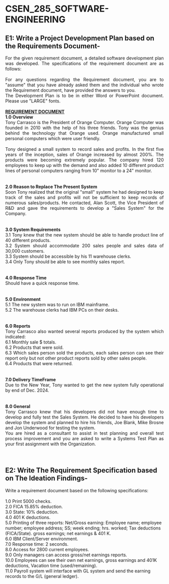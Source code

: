 # CSEN_285_SOFTWARE-ENGINEERING

<h2><b>E1: Write a Project Development Plan based on the Requirements Document-</b></h2>
<p align="justify">For the given requirement document, a detailed software development plan was developed. The specifications of the requirement document are as follows: <br/><br/>
For any questions regarding the Requirement document, you are to "assume" that you have already asked them and the individual who wrote the Requirement document, have provided the answers to you.<br/>
The Development Plan is to be in either Word or PowerPoint document. Please use "LARGE" fonts.<br/><br/>
  <b><u>REQUIREMENT DOCUMENT</u></b><br/>
  <b> 1.0 Overview </b><br/>
  Tony Carrasco is the President of Orange Computer. Orange Computer was founded in 2010 with the help of his three friends. Tony was the genius behind the technology that Orange used. Orange manufactured small personal computers which were user friendly.<br/><br/>
  Tony designed a small system to record sales and profits. In the first five years of the inception, sales of Orange increased by almost 200%. The products were becoming extremely popular. The company hired 120 employees to keep up with the demand and also added 10 different product lines of personal computers ranging from 10" monitor to a 24" monitor.<br/><br/><br/>
  <b>2.0 Reason to Replace The Present System</b><br/>
  Soon Tony realized that the original "small" system he had designed to keep track of the
sales and profits will not be sufficient to keep records of numerous sales/products. He
contacted, Alan Scott, the Vice President of R&D and gave the requirements to develop a
"Sales System" for the Company. <br/><br/><br/>
  <b>3.0 System Requirements</b><br/>
  3.1 Tony knew that the new system should be able to handle product line of 40 different products.<br/>
  3.2 System should accommodate 200 sales people and sales data of 30,000 customers.<br/>
  3.3 System should be accessible by his 11 warehouse clerks. <br/>
  3.4 Only Tony should be able to see monthly sales report. <br/><br/><br/>
  <b>4.0 Response Time</b><br/>
  Should have a quick response time.<br/><br/><br/>
  <b>5.0 Environment</b><br/>
  5.1 The new system was to run on IBM mainframe.<br/>
  5.2 The warehouse clerks had IBM PCs on their desks.<br/><br/><br/>
  <b>6.0 Reports</b><br/>
  Tony Carrasco also wanted several reports produced by the system which indicated:<br/>
  6.1 Monthly sale $ totals. <br/>
  6.2 Products that were sold. <br/>
  6.3 Which sales person sold the products, each sales person can see their report only but not other product reports sold by other sales people. <br/>
  6.4 Products that were returned. <br/><br/><br/>
  <b>7.0 Delivery TimeFrame</b><br/>
  Due to the New Year, Tony wanted to get the new system fully operational by end of
Dec. 2024. <br/><br/><br/>
  <b>8.0 General</b><br/>
  Tony Carrasco knew that his developers did not have enough time to develop and fully
test the Sales System. He decided to have his developers develop the system and planned
to hire his friends, Joe Blank, Mike Brosne and Jon Underwood for testing the system. <br/>
  You are hired as a consultant to assist in test planning and overall test process
improvement and you are asked to write a Systems Test Plan as your first assignment
with the Organization.<br/><br/><br/>

  <h2><b>E2: Write The Requirement Specification based on The Ideation Findings-</b></h2>
  Write a requirement document based on the following specifications:<br/><br/>
  1.0 Print 5000 checks.<br/>
  2.0 FICA 15.85% deduction.<br/>
  3.0 State: 10% deduction.<br/>
  4.0 401 K deductions.<br/>
  5.0 Printing of three reports: Net/Gross earning: Employee name; employee number; employee address; SS; week ending; hrs. worked; Tax deductions (FICA/State). gross earnings; net earnings & 401 K.<br/>
  6.0 IBM Client/Server environment.<br/>
  7.0 Response time: 2 seconds.<br/>
  8.0 Access for 2800 current employees.<br/>
  9.0 Only managers can access gross/net earnings reports.<br/>
  10.0 Employees can see their own net earnings, gross earnings and 401K deductions, Vacation 
  time (used/remaining).<br/>
  11.0 Payroll system will interface with GL system and send the earning records to the G/L (general ledger).<br/><br/><br/>
</p>
